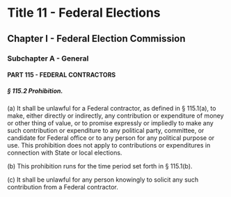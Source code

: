 
# Title 11 - Federal Elections
## Chapter I - Federal Election Commission
### Subchapter A - General
#### PART 115 - FEDERAL CONTRACTORS
##### § 115.2 Prohibition.

(a) It shall be unlawful for a Federal contractor, as defined in § 115.1(a), to make, either directly or indirectly, any contribution or expenditure of money or other thing of value, or to promise expressly or impliedly to make any such contribution or expenditure to any political party, committee, or candidate for Federal office or to any person for any political purpose or use. This prohibition does not apply to contributions or expenditures in connection with State or local elections.

(b) This prohibition runs for the time period set forth in § 115.1(b).

(c) It shall be unlawful for any person knowingly to solicit any such contribution from a Federal contractor.
